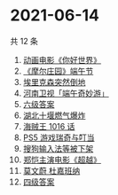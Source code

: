 # 2021-06-14

共 12 条

<!-- BEGIN ZHIHUSEARCH -->
<!-- 最后更新时间 Mon Jun 14 2021 15:13:23 GMT+0800 (China Standard Time) -->
1. [动画电影《你好世界》](https://www.zhihu.com/search?q=你好世界)
1. [《摩尔庄园》端午节](https://www.zhihu.com/search?q=摩尔庄园)
1. [埃里克森突然倒地](https://www.zhihu.com/search?q=埃里克森)
1. [河南卫视「端午奇妙游」](https://www.zhihu.com/search?q=端午奇妙游)
1. [六级答案](https://www.zhihu.com/search?q=六级答案)
1. [湖北十堰燃气爆炸](https://www.zhihu.com/search?q=十堰燃气爆炸)
1. [海贼王 1016 话](https://www.zhihu.com/search?q=海贼王)
1. [PS5 游戏瑞奇与叮当](https://www.zhihu.com/search?q=瑞奇与叮当)
1. [搜狗输入法等被下架](https://www.zhihu.com/search?q=输入法下架)
1. [郑恺主演电影《超越》](https://www.zhihu.com/search?q=郑恺)
1. [莫文蔚 杜嘉班纳](https://www.zhihu.com/search?q=莫文蔚)
1. [四级答案](https://www.zhihu.com/search?q=四级答案)
<!-- END ZHIHUSEARCH -->
